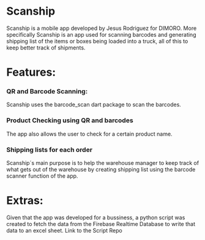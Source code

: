 # Scanship

Scanship is a mobile app developed by Jesus Rodriguez for DIMORO. More specifically Scanship is an app used for scanning barcodes and generating shipping list of the items or boxes being loaded into a truck, all of this to keep better track of shipments.

# Features:
### QR and Barcode Scanning:
Scanship uses the barcode_scan dart package to scan the barcodes.

### Product Checking using QR and barcodes
The app also allows the user to check for a certain product name.

### Shipping lists for each order
Scanship´s main purpose is to help the warehouse manager to keep track of what gets out of the warehouse by creating shipping list using the barcode scanner function of the app.

# Extras:
Given that the app was developed for a bussiness, a python script was created to fetch the data from the Firebase Realtime Database to write that data to an excel sheet. Link to the Script Repo
